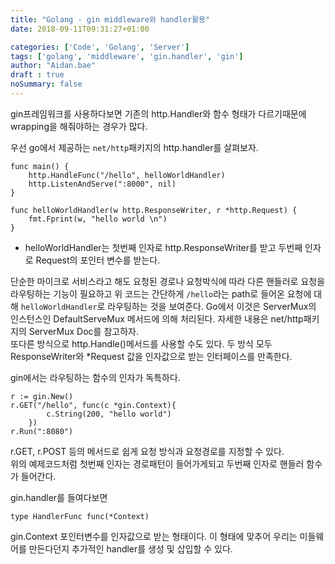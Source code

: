 ```yaml
---
title: "Golang - gin middleware와 handler활용"
date: 2018-09-11T09:31:27+01:00

categories: ['Code', 'Golang', 'Server']
tags: ['golang', 'middleware', 'gin.handler', 'gin']
author: "Aidan.bae"
draft : true
noSummary: false
---
```


gin프레임워크를 사용하다보면 기존의 http.Handler와 함수 형태가 다르기때문에 wrapping을 해줘야하는 경우가 많다.

우선 go에서 제공하는 `net/http`패키지의 http.handler를 살펴보자.

```golang
func main() {
	http.HandleFunc("/hello", helloWorldHandler)
	http.ListenAndServe(":8000", nil)
}

func helloWorldHandler(w http.ResponseWriter, r *http.Request) {
	fmt.Fprint(w, "hello world \n")
}
```

- helloWorldHandler는 첫번째 인자로 http.ResponseWriter를 받고 두번째 인자로 Request의 포인터 변수를 받는다.

단순한 마이크로 서비스라고 해도 요청된 경로나 요청박식에 따라 다른 핸들러로 요청을 라우팅하는 기능이 필요하고
위 코드는 간단하게 `/hello`라는 path로 들어온 요청에 대해 `helloWorldHandler`로 라우팅하는 것을 보여준다.
Go에서 이것은 ServerMux의 인스턴스인 DefaultServeMux 메서드에 의해 처리된다.
자세한 내용은 net/http패키지의 ServerMux Doc를 참고하자.  
또다른 방식으로 http.Handle()메서드를 사용할 수도 있다.
두 방식 모두 ResponseWriter와 *Request 값을 인자값으로 받는 인터페이스를 만족한다.

gin에서는 라우팅하는 함수의 인자가 독특하다.

```golang
r := gin.New()
r.GET("/hello", func(c *gin.Context){
		c.String(200, "hello world")
	})
r.Run(":8080")
```

r.GET, r.POST 등의 메서드로 쉽게 요청 방식과 요청경로를 지정할 수 있다.  
위의 예제코드처럼 첫번째 인자는 경로패턴이 들어가게되고 두번째 인자로 핸들러 함수가 들어간다.

gin.handler를 들여다보면
```
type HandlerFunc func(*Context)
```
gin.Context 포인터변수를 인자값으로 받는 형태이다.
이 형태에 맞추어 우리는 미들웨어를 만든다던지 추가적인 handler를 생성 및 삽입할 수 있다.
